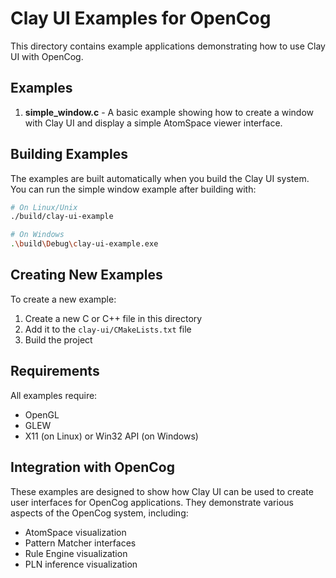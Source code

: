 # Clay UI Examples for OpenCog

This directory contains example applications demonstrating how to use Clay UI with OpenCog.

## Examples

1. **simple_window.c** - A basic example showing how to create a window with Clay UI and display a simple AtomSpace viewer interface.

## Building Examples

The examples are built automatically when you build the Clay UI system. You can run the simple window example after building with:

```bash
# On Linux/Unix
./build/clay-ui-example

# On Windows
.\build\Debug\clay-ui-example.exe
```

## Creating New Examples

To create a new example:

1. Create a new C or C++ file in this directory
2. Add it to the `clay-ui/CMakeLists.txt` file
3. Build the project

## Requirements

All examples require:
- OpenGL
- GLEW
- X11 (on Linux) or Win32 API (on Windows)

## Integration with OpenCog

These examples are designed to show how Clay UI can be used to create user interfaces for OpenCog applications. They demonstrate various aspects of the OpenCog system, including:

- AtomSpace visualization
- Pattern Matcher interfaces
- Rule Engine visualization
- PLN inference visualization 